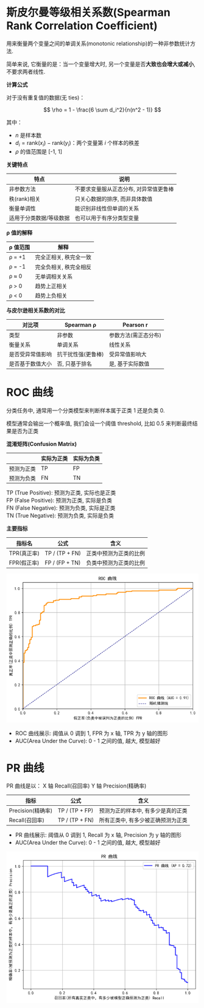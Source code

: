 <link rel="stylesheet" href="../style.css">

# 斯皮尔曼等级相关系数(Spearman Rank Correlation Coefficient)

用来衡量两个变量之间的单调关系(monotonic relationship)的一种非参数统计方法.

简单来说, 它衡量的是：当一个变量增大时, 另一个变量是否**大致也会增大或减小**, 不要求两者线性.

**计算公式**

对于没有重复值的数据(无 ties)：

$$
\rho = 1 - \frac{6 \sum d_i^2}{n(n^2 - 1)}
$$

其中：

- $n$ 是样本数
- $d_i = \text{rank}(x_i) - \text{rank}(y_i)$：两个变量第 $i$ 个样本的秩差
- $\rho$ 的值范围是 [-1, 1]

**关键特点**

| 特点                    | 说明                                   |
| ----------------------- | -------------------------------------- |
| 非参数方法              | 不要求变量服从正态分布, 对异常值更鲁棒 |
| 秩(rank)相关            | 只关心数据的排序, 而非具体数值         |
| 衡量单调性              | 能识别非线性但单调的关系               |
| 适用于分类数据/等级数据 | 也可以用于有序分类型变量               |

**ρ 值的解释**

| ρ 值范围 | 解释                   |
| -------- | ---------------------- |
| ρ = +1   | 完全正相关, 秩完全一致 |
| ρ = -1   | 完全负相关, 秩完全相反 |
| ρ ≈ 0    | 无单调相关关系         |
| ρ > 0    | 趋势上正相关           |
| ρ < 0    | 趋势上负相关           |

**与皮尔逊相关系数的对比**

| 对比项           | Spearman ρ         | Pearson r            |
| ---------------- | ------------------ | -------------------- |
| 类型             | 非参数             | 参数方法(需正态分布) |
| 衡量关系         | 单调关系           | 线性关系             |
| 是否受异常值影响 | 抗干扰性强(更鲁棒) | 受异常值影响大       |
| 是否基于数值大小 | 否, 只基于排名     | 是, 基于实际数值     |

# ROC 曲线

分类任务中, 通常用一个分类模型来判断样本属于正类 1 还是负类 0.

模型通常会输出一个概率值, 我们会设一个阈值 threshold, 比如 0.5 来判断最终结果是否为正类

**混淆矩阵(Confusion Matrix)**

|            | 实际为正类 | 实际为负类 |
| ---------- | ---------- | ---------- |
| 预测为正类 | TP         | FP         |
| 预测为负类 | FN         | TN         |

TP (True Positive): 预测为正类, 实际也是正类  
FP (False Positive): 预测为正类, 实际是负类  
FN (False Negative): 预测为负类, 实际是正类  
TN (True Negative): 预测为负类, 实际是负类

**主要指标**

| 指标名      | 公式           | 含义                   |
| ----------- | -------------- | ---------------------- |
| TPR(真正率) | TP / (TP + FN) | 正类中预测为正类的比例 |
| FPR(假正率) | FP / (FP + TN) | 负类中预测为正类的比例 |

![alt text](math/image.png)

- ROC 曲线展示: 阈值从 0 调到 1, FPR 为 x 轴, TPR 为 y 轴的图形
- AUC(Area Under the Curve): 0 - 1 之间的值, 越大, 模型越好

# PR 曲线

PR 曲线是以： X 轴 Recall(召回率) Y 轴 Precision(精确率)

| 指标              | 公式           | 含义                               |
| ----------------- | -------------- | ---------------------------------- |
| Precision(精确率) | TP / (TP + FP) | 预测为正的样本中, 有多少是真的正类 |
| Recall(召回率)    | TP / (TP + FN) | 所有正类中, 有多少被正确预测为正类 |

- PR 曲线展示: 阈值从 0 调到 1, Recall 为 x 轴, Precision 为 y 轴的图形
- AUC(Area Under the Curve): 0 - 1 之间的值, 越大, 模型越好

![alt text](math/image-1.png)
